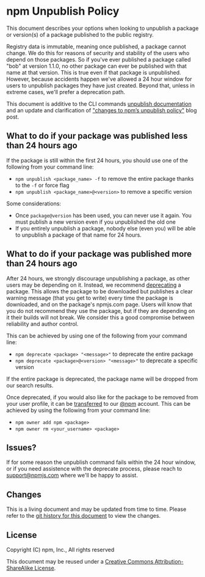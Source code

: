 # npm Unpublish Policy

This document describes your options when looking to unpublish a package or version(s) of a package published to the public registry.

Registry data is immutable, meaning once published, a package cannot change. We do this for reasons of security and stability of the users who depend on those packages. So if you've ever published a package called "bob" at version 1.1.0, no other package can ever be published with that name at that version. This is true even if that package is unpublished. However, because accidents happen we've allowed a 24 hour window for users to unpublish packages they have just created. Beyond that, unless in extreme cases, we'll prefer a deprecation path.

This document is additive to the CLI commands [unpublish documentation](https://docs.npmjs.com/cli/unpublish) and an update and clarification of ["changes to npm’s unpublish policy"](http://blog.npmjs.org/post/141905368000/changes-to-npms-unpublish-policy) blog post.

## What to do if your package was published less than 24 hours ago

If the package is still within the first 24 hours, you should use one of the following from your command line:

- `npm unpublish <package_name> -f` to remove the entire package thanks to the `-f` or force flag
- `npm unpublish <package_name>@<version>` to remove a specific version

Some considerations:

-  Once `package@version` has been used, you can never use it again. You must publish a new version even if you unpublished the old one
- If you entirely unpublish a package, nobody else (even you) will be able to unpublish a package of that name for 24 hours.

## What to do if your package was published more than 24 hours ago

After 24 hours, we strongly discourage unpublishing a package, as other users may be depending on it. Instead, we recommend [deprecating](https://docs.npmjs.com/cli/deprecate) a package. This allows the package to be downloaded but publishes a clear warning message (that you get to write) every time the package is downloaded, and on the package's npmjs.com page. Users will know that you do not recommend they use the package, but if they are depending on it their builds will not break. We consider this a good compromise between reliability and author control.

This can be achieved by using one of the following from your command line:

- `npm deprecate <package> "<message>"` to deprecate the entire package
- `npm deprecate <package>@<version> "<message>"` to deprecate a specific version

If the entire package is deprecated, the package name will be dropped from our search results.

Once deprecated, if you would also like for the package to be removed from your user profile, it can be [transferred](https://docs.npmjs.com/cli/owner) to our [@npm](https://www.npmjs.com/~npm) account. This can be achieved by using the following from your command line:

- `npm owner add npm <package>`
- `npm owner rm <your_username> <package>`

## Issues?

If for some reason the unpublish command fails within the 24 hour window, or if you need assistence with the deprecate process, please reach to support@npmjs.com where we'll be happy to assist.

## Changes

This is a living document and may be updated from time to time.
Please refer to the [git history for this
document](https://github.com/npm/policies/commits/master/unpublish.md)
to view the changes.

## License

Copyright (C) npm, Inc., All rights reserved

This document may be reused under a [Creative Commons
Attribution-ShareAlike
License](https://creativecommons.org/licenses/by-sa/4.0/).
